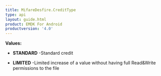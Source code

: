```yaml
---
title: MifareDesfire.CreditType
type: api
layout: guide.html
product: EMDK For Android
productversion: '4.0'
---
```





**Values:**

* **STANDARD** -Standard credit

* **LIMITED** -Limited increase of a value without having full Read&Write
 permissions to the file









